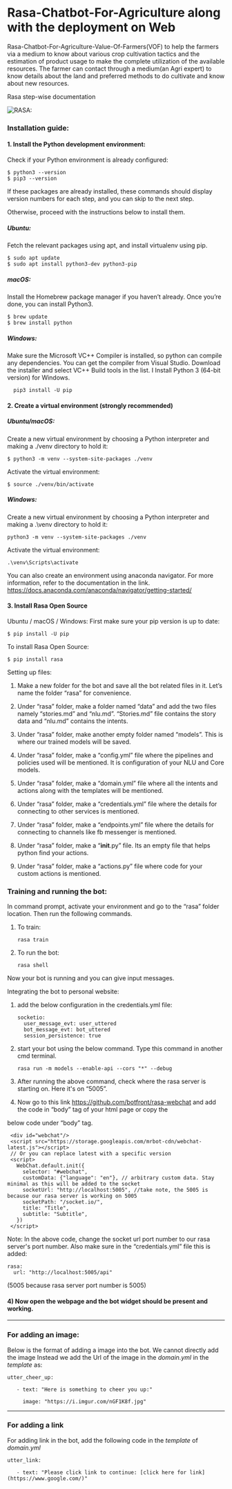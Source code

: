 # Rasa-Chatbot-For-Agriculture along with the deployment on Web

Rasa-Chatbot-For-Agriculture-Value-Of-Farmers(VOF) to help the farmers via a medium to know about various crop cultivation tactics and the estimation of product usage to make the complete utilization of the available resources. The farmer can contact through a medium(an Agri expert) to know details about the land and preferred methods to do cultivate and know about new resources.

Rasa step-wise documentation

![RASA: ](https://qph.fs.quoracdn.net/main-qimg-fdceedb8c21866c6eec1c7fb80e4b949)

### Installation guide:
#### 1. Install the Python development environment:

   Check if your Python environment is already configured:

    $ python3 --version
    $ pip3 --version
    
   If these packages are already installed, these commands should display version numbers for each step, and you can skip to the next step.

   Otherwise, proceed with the instructions below to install them.

   ##### Ubuntu:
   Fetch the relevant packages using apt, and install virtualenv using pip.
   
    $ sudo apt update
    $ sudo apt install python3-dev python3-pip

   ##### macOS:
   Install the Homebrew package manager if you haven’t already.
   Once you’re done, you can install Python3.
   
    $ brew update
    $ brew install python

   ##### Windows:
   Make sure the Microsoft VC++ Compiler is installed, so python can compile any dependencies. You can get the compiler from Visual Studio. Download the installer and select VC++ Build tools in the list.
   I  Install Python 3 (64-bit version) for Windows.
   
      pip3 install -U pip

#### 2. Create a virtual environment (strongly recommended)
   ##### Ubuntu/macOS:
   Create a new virtual environment by choosing a Python interpreter and making a ./venv directory to hold it:
   
    $ python3 -m venv --system-site-packages ./venv

   Activate the virtual environment:
   
    $ source ./venv/bin/activate

  ##### Windows:
   Create a new virtual environment by choosing a Python interpreter and making a .\venv directory to hold it:
   
    python3 -m venv --system-site-packages ./venv
   
   Activate the virtual environment:
   
    .\venv\Scripts\activate

   You can also create an environment using anaconda navigator. For more information, refer to the documentation in the link.
   https://docs.anaconda.com/anaconda/navigator/getting-started/ 

#### 3. Install Rasa Open Source
   
   Ubuntu / macOS / Windows:
   First make sure your pip version is up to date:
   
    $ pip install -U pip

   To install Rasa Open Source:
   
    $ pip install rasa

Setting up files:
1) Make a new folder for the bot and save all the bot related files in it. Let’s name the folder “rasa” for convenience.
 
2) Under “rasa” folder, make a folder named “data” and add the two files namely “stories.md” and “nlu.md”.
“Stories.md” file contains the story data and “nlu.md” contains the intents. 
 
3) Under “rasa” folder, make another empty folder named “models”. This is where our trained models will be saved.
 
4) Under “rasa” folder, make a “config.yml” file where the pipelines and policies used will be mentioned. It is configuration of your NLU and Core models.
 
5) Under “rasa” folder, make a “domain.yml” file where all the intents and actions along with the templates will be mentioned.
 
6) Under “rasa” folder, make a “credentials.yml” file where the details for connecting to other services is mentioned.
 
7) Under “rasa” folder, make a “endpoints.yml” file where the details for connecting to channels like fb messenger is mentioned.
 
8) Under “rasa” folder, make a “__init__.py” file. Its an empty file that helps python find your actions.
 
9) Under “rasa” folder, make a “actions.py” file where code for your custom actions is mentioned.
 
### Training and running the bot:
 
In command prompt, activate your environment and go to the “rasa” folder location. Then run the following commands.
 
1) To train:
      
       rasa train
 
2) To run the bot:
     
       rasa shell
 
Now your bot is running and you can give input messages.
 
Integrating the bot to personal website:
 
1) add the below configuration in the credentials.yml file:

       socketio:
         user_message_evt: user_uttered
         bot_message_evt: bot_uttered
         session_persistence: true
 
2) start your bot using the below command. Type this command in another cmd terminal.

       rasa run -m models --enable-api --cors "*" --debug
 
 
3) After running the above command, check where the rasa server is starting on. Here it's on “5005”.
 

 
4) Now go to this link https://github.com/botfront/rasa-webchat and add the code in “body” tag of your html page or copy the 

below code under “body” tag.

     <div id="webchat"/>
     <script src="https://storage.googleapis.com/mrbot-cdn/webchat-latest.js"></script>
     // Or you can replace latest with a specific version
     <script>
       WebChat.default.init({
         selector: "#webchat",
         customData: {"language": "en"}, // arbitrary custom data. Stay minimal as this will be added to the socket
         socketUrl: "http://localhost:5005", //take note, the 5005 is because our rasa server is working on 5005 
         socketPath: "/socket.io/",
         title: "Title",
         subtitle: "Subtitle",
       })
     </script>
 
Note: In the above code, change the socket url port number to our rasa server's port number. Also make sure in the “credentials.yml” file this is added:

    rasa:
      url: "http://localhost:5005/api" 
(5005 because rasa server port number is 5005)
 
#### 4) Now open the webpage and the bot widget should be present and working.

__________________


 ### For adding an image:
 
 Below is the format of adding a image into the bot. We cannot directly add the image
 Instead we add the Url of the image in the *domain.yml* in the *template* as:
 
 
    utter_cheer_up:

       - text: "Here is something to cheer you up:"

         image: "https://i.imgur.com/nGF1K8f.jpg"

  _________________

 ### For adding a link
 
 For adding link in the bot, add the following code in the *template* of *domain.yml*
 
 
    utter_link:

       - text: "Please click link to continue: [click here for link](https://www.google.com/)"
 
 
 
 
 




